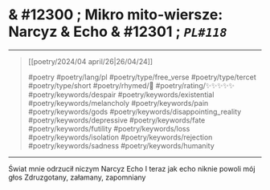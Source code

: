# & #12300 ; Mikro mito-wiersze: Narcyz & Echo & #12301 ; *`PL#118`*

---

> [[poetry/2024/04 april/26|26/04/24]]
> 
> #poetry 
> #poetry/lang/pl 
> #poetry/type/free_verse #poetry/type/tercet #poetry/type/short 
> #poetry/rhymed/🔴 
> #poetry/rating/✨✨✨✨✨ 
> #poetry/keywords/despair #poetry/keywords/existential #poetry/keywords/melancholy #poetry/keywords/pain #poetry/keywords/gods #poetry/keywords/disappointing_reality #poetry/keywords/depressive #poetry/keywords/fate #poetry/keywords/futility #poetry/keywords/loss #poetry/keywords/isolation #poetry/keywords/rejection #poetry/keywords/sadness #poetry/keywords/humanity 

---

Świat mnie odrzucił niczym Narcyz Echo
I teraz jak echo niknie powoli mój głos
Zdruzgotany, załamany, zapomniany